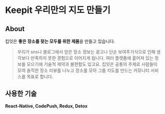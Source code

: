 # Keepit 우리만의 지도 만들기
## About
킵잇은 **좋은 장소를 찾는 모두를 위한 제품**을 만들고 있습니다. 
> 우리가 sns나 블로그에서 얻은 장소 정보는 광고나 단순 보여주기식으로 인해 생각보다 만족하지 못한 경험으로 이어지게 됩니다. 
여러 플랫폼에 흩어져 있는 정보를 모으기에 기술적 제약과 불편함도 있고요. 
킵잇은 공통의 주제로 사람들이 모여 솔직한 장소 리뷰를 나누고 장소를 모아 그룹 지도를 만드는 커뮤니티 서비스를 목표로 합니다. 


## 사용한 기술

**React-Native, CodePush, Redux, Detox**

